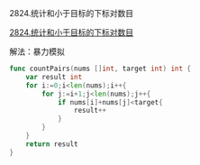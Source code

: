 2824.统计和小于目标的下标对数目

[2824.统计和小于目标的下标对数目](https://leetcode.cn/problems/count-pairs-whose-sum-is-less-than-target/)



解法：暴力模拟



```go
func countPairs(nums []int, target int) int {
	var result int
	for i:=0;i<len(nums);i++{
		for j:=i+1;j<len(nums);j++{
			if nums[i]+nums[j]<target{
				result++
			}
		}
	}
	return result
}
```
